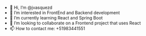 - 👋 Hi, I’m @jvasquezd
- 👀 I’m interested in FrontEnd and Backend development
- 🌱 I’m currently learning React and Spring Boot
- 💞️ I’m looking to collaborate on a Frontend project that uses React
- 📫 How to contact me: +51983441551

<!---
jvasquezd/jvasquezd is a ✨ special ✨ repository because its `README.md` (this file) appears on your GitHub profile.
You can click the Preview link to take a look at your changes.
--->
